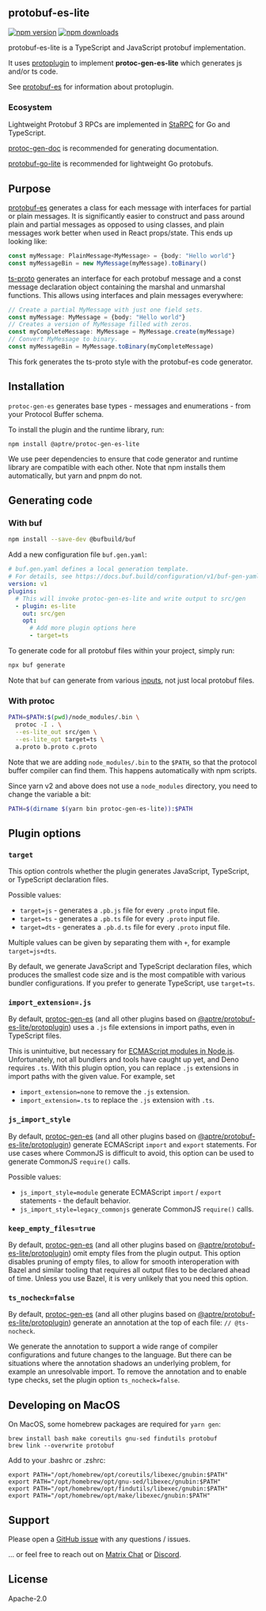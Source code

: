 ## protobuf-es-lite

[![npm version](https://img.shields.io/npm/v/@aptre/protobuf-es-lite.svg)](https://www.npmjs.com/package/@aptre/protobuf-es-lite)
[![npm downloads](https://img.shields.io/npm/dm/@aptre/protobuf-es-lite.svg)](https://www.npmjs.com/package/@aptre/protobuf-es-lite)

protobuf-es-lite is a TypeScript and JavaScript protobuf implementation.

It uses [protoplugin] to implement **protoc-gen-es-lite** which generates js and/or ts code.

[protoplugin]: ./src/protoplugin

See [protobuf-es] for information about protoplugin.

[protobuf-es]: https://github.com/bufbuild/protobuf-es

### Ecosystem

Lightweight Protobuf 3 RPCs are implemented in [StaRPC] for Go and TypeScript.

[StaRPC]: https://github.com/aperturerobotics/starpc

[protoc-gen-doc] is recommended for generating documentation.

[protoc-gen-doc]: https://github.com/pseudomuto/protoc-gen-doc

[protobuf-go-lite] is recommended for lightweight Go protobufs.

[protobuf-go-lite]: https://github.com/aperturerobotics/protobuf-go-lite

## Purpose

[protobuf-es] generates a class for each message with interfaces for partial or
plain messages. It is significantly easier to construct and pass around plain
and partial messages as opposed to using classes, and plain messages work better
when used in React props/state. This ends up looking like:

[protobuf-es]: https://github.com/bufbuild/protobuf-es

```typescript
const myMessage: PlainMessage<MyMessage> = {body: "Hello world"}
const myMessageBin = new MyMessage(myMessage).toBinary()
```

[ts-proto] generates an interface for each protobuf message and a const message
declaration object containing the marshal and unmarshal functions. This allows
using interfaces and plain messages everywhere:

[ts-proto]: https://github.com/stephenh/ts-proto

```typescript
// Create a partial MyMessage with just one field sets.
const myMessage: MyMessage = {body: "Hello world"}
// Creates a version of MyMessage filled with zeros.
const myCompleteMessage: MyMessage = MyMessage.create(myMessage)
// Convert MyMessage to binary.
const myMessageBin = MyMessage.toBinary(myCompleteMessage)
```

This fork generates the ts-proto style with the protobuf-es code generator.

## Installation

`protoc-gen-es` generates base types - messages and enumerations - from your
Protocol Buffer schema.

To install the plugin and the runtime library, run:

```shell
npm install @aptre/protoc-gen-es-lite
```

We use peer dependencies to ensure that code generator and runtime library are
compatible with each other. Note that npm installs them automatically, but yarn
and pnpm do not.

## Generating code

### With buf

```bash
npm install --save-dev @bufbuild/buf
```

Add a new configuration file `buf.gen.yaml`:

```yaml
# buf.gen.yaml defines a local generation template.
# For details, see https://docs.buf.build/configuration/v1/buf-gen-yaml
version: v1
plugins:
  # This will invoke protoc-gen-es-lite and write output to src/gen
  - plugin: es-lite
    out: src/gen
    opt:
      # Add more plugin options here
      - target=ts
```

To generate code for all protobuf files within your project, simply run:

```bash
npx buf generate
```

Note that `buf` can generate from various [inputs](https://docs.buf.build/reference/inputs),
not just local protobuf files.

### With protoc

```bash
PATH=$PATH:$(pwd)/node_modules/.bin \
  protoc -I . \
  --es-lite_out src/gen \
  --es-lite_opt target=ts \
  a.proto b.proto c.proto
```

Note that we are adding `node_modules/.bin` to the `$PATH`, so that the protocol
buffer compiler can find them. This happens automatically with npm scripts.

Since yarn v2 and above does not use a `node_modules` directory, you need to 
change the variable a bit:

```bash
PATH=$(dirname $(yarn bin protoc-gen-es-lite)):$PATH
```

## Plugin options

### `target`

This option controls whether the plugin generates JavaScript, TypeScript,
or TypeScript declaration files.

Possible values:
- `target=js` - generates a `.pb.js` file for every `.proto` input file.
- `target=ts` - generates a `.pb.ts` file for every `.proto` input file.
- `target=dts` - generates a `.pb.d.ts` file for every `.proto` input file.

Multiple values can be given by separating them with `+`, for example
`target=js+dts`.

By default, we generate JavaScript and TypeScript declaration files, which
produces the smallest code size and is the most compatible with various 
bundler configurations. If you prefer to generate TypeScript, use `target=ts`.

### `import_extension=.js`

By default, [protoc-gen-es](https://www.npmjs.com/package/@bufbuild/protoc-gen-es)
(and all other plugins based on [@aptre/protobuf-es-lite/protoplugin](https://www.npmjs.com/package/@aptre/protobuf-es-lite/protoplugin))
uses a `.js` file extensions in import paths, even in TypeScript files.

This is unintuitive, but necessary for [ECMAScript modules in Node.js](https://www.typescriptlang.org/docs/handbook/esm-node.html).
Unfortunately, not all bundlers and tools have caught up yet, and Deno
requires `.ts`. With this plugin option, you can replace `.js` extensions
in import paths with the given value. For example, set

- `import_extension=none` to remove the `.js` extension.
- `import_extension=.ts` to replace the `.js` extension with `.ts`.

### `js_import_style`

By default, [protoc-gen-es](https://www.npmjs.com/package/@bufbuild/protoc-gen-es)
(and all other plugins based on [@aptre/protobuf-es-lite/protoplugin](https://www.npmjs.com/package/@aptre/protobuf-es-lite/protoplugin))
generate ECMAScript `import` and `export` statements. For use cases where 
CommonJS is difficult to avoid, this option can be used to generate CommonJS 
`require()` calls.

Possible values:
- `js_import_style=module` generate ECMAScript `import` / `export` statements - 
  the default behavior.
- `js_import_style=legacy_commonjs` generate CommonJS `require()` calls.

### `keep_empty_files=true`

By default, [protoc-gen-es](https://www.npmjs.com/package/@bufbuild/protoc-gen-es)
(and all other plugins based on [@aptre/protobuf-es-lite/protoplugin](https://www.npmjs.com/package/@aptre/protobuf-es-lite/protoplugin))
omit empty files from the plugin output. This option disables pruning of
empty files, to allow for smooth interoperation with Bazel and similar
tooling that requires all output files to be declared ahead of time.
Unless you use Bazel, it is very unlikely that you need this option.

### `ts_nocheck=false`

By default, [protoc-gen-es](https://www.npmjs.com/package/@bufbuild/protoc-gen-es)
(and all other plugins based on [@aptre/protobuf-es-lite/protoplugin](https://www.npmjs.com/package/@aptre/protobuf-es-lite/protoplugin))
generate an annotation at the top of each file: `// @ts-nocheck`.

We generate the annotation to support a wide range of compiler configurations and
future changes to the language. But there can be situations where the annotation
shadows an underlying problem, for example an unresolvable import. To remove 
the annotation and to enable type checks, set the plugin option `ts_nocheck=false`.

## Developing on MacOS

On MacOS, some homebrew packages are required for `yarn gen`:

```
brew install bash make coreutils gnu-sed findutils protobuf
brew link --overwrite protobuf
```

Add to your .bashrc or .zshrc:

```
export PATH="/opt/homebrew/opt/coreutils/libexec/gnubin:$PATH"
export PATH="/opt/homebrew/opt/gnu-sed/libexec/gnubin:$PATH"
export PATH="/opt/homebrew/opt/findutils/libexec/gnubin:$PATH"
export PATH="/opt/homebrew/opt/make/libexec/gnubin:$PATH"
```

## Support

Please open a [GitHub issue] with any questions / issues.

[GitHub issue]: https://github.com/aperturerobotics/protobuf-project/issues/new

... or feel free to reach out on [Matrix Chat] or [Discord].

[Discord]: https://discord.gg/KJutMESRsT
[Matrix Chat]: https://matrix.to/#/#aperturerobotics:matrix.org

## License

Apache-2.0
